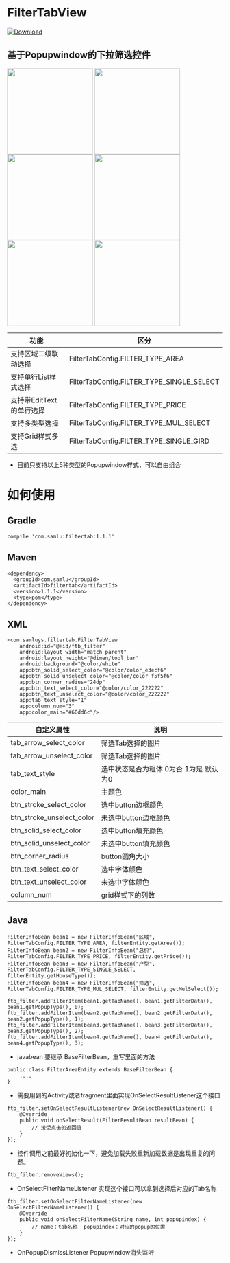 # FilterTabView

[![Download](https://img.shields.io/badge/DownloadApp-2.1M-ff69b4.svg) ](https://github.com/ltym2016/FilterTabView/blob/master/app-debug.apk)

## 基于Popupwindow的下拉筛选控件
<img src="https://github.com/ltym2016/FilterTabView/blob/master/video2gif_20180713_144109.gif" width="200"  align=center /> <img src="https://github.com/ltym2016/FilterTabView/blob/master/Screenshot1.png" width="200"  align=center /> <img src="https://github.com/ltym2016/FilterTabView/blob/master/Screenshot2.png" width="200"  align=center />
<img src="https://github.com/ltym2016/FilterTabView/blob/master/Screenshot3.png" width="200"  align=center /> <img src="https://github.com/ltym2016/FilterTabView/blob/master/Screenshot4.png" width="200"  align=center /> <img src="https://github.com/ltym2016/FilterTabView/blob/master/Screenshot5.png" width="200"  align=center />


功能|区分
---|---
支持区域二级联动选择| FilterTabConfig.FILTER_TYPE_AREA
支持单行List样式选择 |FilterTabConfig.FILTER_TYPE_SINGLE_SELECT
支持带EditText的单行选择 |FilterTabConfig.FILTER_TYPE_PRICE
支持多类型选择| FilterTabConfig.FILTER_TYPE_MUL_SELECT
支持Grid样式多选| FilterTabConfig.FILTER_TYPE_SINGLE_GIRD
- 目前只支持以上5种类型的Popupwindow样式，可以自由组合
# 如何使用
## Gradle
 ```
compile 'com.samlu:filtertab:1.1.1'
```
## Maven
```
<dependency>
  <groupId>com.samlu</groupId>
  <artifactId>filtertab</artifactId>
  <version>1.1.1</version>
  <type>pom</type>
</dependency>
```
## XML
```
<com.samluys.filtertab.FilterTabView
    android:id="@+id/ftb_filter"
    android:layout_width="match_parent"
    android:layout_height="@dimen/tool_bar"
    android:background="@color/white"
    app:btn_solid_select_color="@color/color_e3ecf6"
    app:btn_solid_unselect_color="@color/color_f5f5f6"
    app:btn_corner_radius="24dp"
    app:btn_text_select_color="@color/color_222222"
    app:btn_text_unselect_color="@color/color_222222"
    app:tab_text_style="1"
    app:column_num="3"
    app:color_main="#60dd6c"/>
```
自定义属性|说明
---|---
tab_arrow_select_color | 筛选Tab选择的图片
tab_arrow_unselect_color|筛选Tab选择的图片
tab_text_style | 选中状态是否为粗体 0为否 1为是 默认为0
color_main | 主题色
btn_stroke_select_color| 选中button边框颜色 
btn_stroke_unselect_color|未选中button边框颜色 
btn_solid_select_color |选中button填充颜色
btn_solid_unselect_color| 未选中button填充颜色
btn_corner_radius | button圆角大小
btn_text_select_color| 选中字体颜色
btn_text_unselect_color| 未选中字体颜色
column_num |grid样式下的列数

## Java
```
FilterInfoBean bean1 = new FilterInfoBean("区域", FilterTabConfig.FILTER_TYPE_AREA, filterEntity.getArea());
FilterInfoBean bean2 = new FilterInfoBean("总价", FilterTabConfig.FILTER_TYPE_PRICE, filterEntity.getPrice());
FilterInfoBean bean3 = new FilterInfoBean("户型", FilterTabConfig.FILTER_TYPE_SINGLE_SELECT, filterEntity.getHouseType());
FilterInfoBean bean4 = new FilterInfoBean("筛选", FilterTabConfig.FILTER_TYPE_MUL_SELECT, filterEntity.getMulSelect());

ftb_filter.addFilterItem(bean1.getTabName(), bean1.getFilterData(), bean1.getPopupType(), 0);
ftb_filter.addFilterItem(bean2.getTabName(), bean2.getFilterData(), bean2.getPopupType(), 1);
ftb_filter.addFilterItem(bean3.getTabName(), bean3.getFilterData(), bean3.getPopupType(), 2);
ftb_filter.addFilterItem(bean4.getTabName(), bean4.getFilterData(), bean4.getPopupType(), 3);
```
- javabean 要继承 BaseFilterBean，重写里面的方法
```
public class FilterAreaEntity extends BaseFilterBean {
    ....
}
```
- 需要用到的Activity或者fragment里面实现OnSelectResultListener这个接口
```
ftb_filter.setOnSelectResultListener(new OnSelectResultListener() {
    @Override
    public void onSelectResult(FilterResultBean resultBean) {
        // 接受点击的返回值
    }
});
```
- 控件调用之前最好初始化一下，避免加载失败重新加载数据是出现重复的问题。
```
ftb_filter.removeViews();
```
- OnSelectFilterNameListener  实现这个接口可以拿到选择后对应的Tab名称
```
ftb_filter.setOnSelectFilterNameListener(new OnSelectFilterNameListener() {
    @Override
    public void onSelectFilterName(String name, int popupindex) {
        // name：tab名称  popupindex：对应的popup的位置
    }
});
```
- OnPopupDismissListener  Popupwindow消失监听
